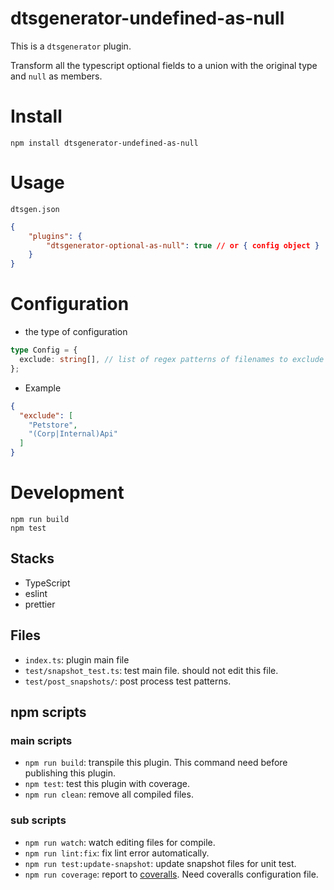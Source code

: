 # dtsgenerator-undefined-as-null

This is a `dtsgenerator` plugin.

Transform all the typescript optional fields to a union with the original type and `null` as members.

# Install

```
npm install dtsgenerator-undefined-as-null
```

# Usage

`dtsgen.json`
```json
{
    "plugins": {
        "dtsgenerator-optional-as-null": true // or { config object }
    }
}
```

# Configuration

<!-- If this plugin uses the config object this section is useful for plugin user. -->

- the type of configuration
```ts
type Config = {
  exclude: string[], // list of regex patterns of filenames to exclude
};
```

- Example
```json
{
  "exclude": [
    "Petstore",
    "(Corp|Internal)Api"
  ]
}
```

# Development

```
npm run build
npm test
```

## Stacks

- TypeScript
- eslint
- prettier

## Files

- `index.ts`: plugin main file
- `test/snapshot_test.ts`: test main file. should not edit this file.
- `test/post_snapshots/`: post process test patterns.

## npm scripts

### main scripts

- `npm run build`: transpile this plugin. This command need before publishing this plugin.
- `npm test`: test this plugin with coverage.
- `npm run clean`: remove all compiled files.

### sub scripts

- `npm run watch`: watch editing files for compile.
- `npm run lint:fix`: fix lint error automatically.
- `npm run test:update-snapshot`: update snapshot files for unit test.
- `npm run coverage`: report to [coveralls](https://coveralls.io/). Need coveralls configuration file.
